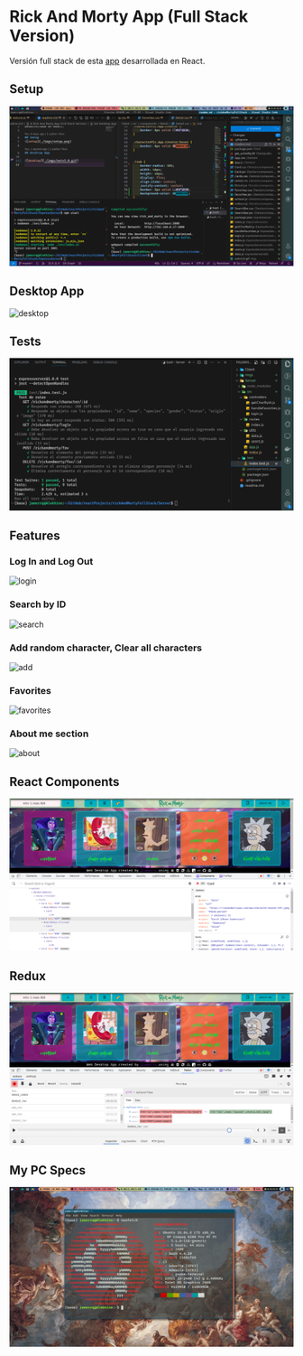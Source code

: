 # Rick And Morty App (Full Stack Version)

Versión full stack de esta [app](https://github.com/jamerrq/rickAndMorty)
desarrollada en React.

## Setup
![setup](./imgs/setup2.0.png)

## Desktop App

![desktop](./imgs/outv3.0.gif)

## Tests
![tests](./imgs/tests.png)


## Features

### Log In and Log Out
![login](./imgs/features/login.gif)

### Search by ID
![search](./imgs/features/addById.gif)

### Add random character, Clear all characters
![add](./imgs/features/randomAndClearAll.gif)

### Favorites
![favorites](./imgs/features/favs.gif)

### About me section
![about](./imgs/features/aboutMe.gif)


## React Components
![components](./imgs/features/reactComponents.png)

## Redux
![redux](./imgs/features/redux.png)


## My PC Specs
![specs](./imgs/myMachineSpecs.png)
